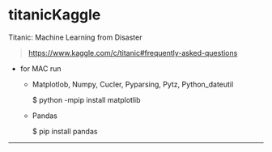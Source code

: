 # titanicKaggle
Titanic: Machine Learning from Disaster
> https://www.kaggle.com/c/titanic#frequently-asked-questions
* for MAC run 
    * Matplotlob, Numpy, Cucler, Pyparsing, Pytz, Python_dateutil
    
        $ python -mpip install matplotlib
    * Pandas
        
        $ pip install pandas
        
------------------------

